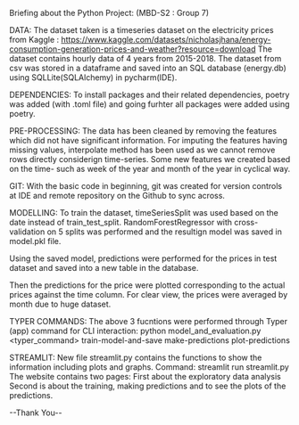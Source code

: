 Briefing about the Python Project:
(MBD-S2 : Group 7)

DATA:
The dataset taken is a timeseries dataset on the electricity prices from Kaggle : https://www.kaggle.com/datasets/nicholasjhana/energy-consumption-generation-prices-and-weather?resource=download
The dataset contains hourly data of 4 years from 2015-2018.
The dataset from csv was stored in a dataframe and saved into an SQL database (energy.db) using SQLLite(SQLAlchemy) in pycharm(IDE).

DEPENDENCIES:
To install packages and their related dependencies, poetry was added (with .toml file) and going furhter all packages were added using poetry.

PRE-PROCESSING:
The data has been cleaned by removing the features which did not have significant information.
For imputing the features having missing values, interpolate method has been used as we cannot remove rows directly considerign time-series.
Some new features we created based on the time- such as week of the year and month of the year in cyclical way.

GIT:
With the basic code in beginning, git was created for version controls at IDE and remote repository on the Github to sync across.

MODELLING:
To train the dataset, timeSeriesSplit was used based on the date instead of train_test_split.
RandomForestRegressor with cross-validation on 5 splits was performed and the resultign model was saved in model.pkl file.

Using the saved model, predictions were performed for the prices in test dataset and saved into a new table in the database.

Then the predictions for the price were plotted corresponding to the actual prices against the time column.
For clear view, the prices were averaged by month due to huge dataset.

TYPER COMMANDS:
The above 3 fucntions were performed through Typer (app) command for CLI interaction:
python model_and_evaluation.py <typer_command>
  train-model-and-save
  make-predictions
  plot-predictions

STREAMLIT:
New file streamlit.py contains the functions to show the information including plots and graphs.
Command: streamlit run streamlit.py
The website contains two pages:
First about the exploratory data analysis
Second is about the training, making predictions and to see the plots of the predictions.

--Thank You--





